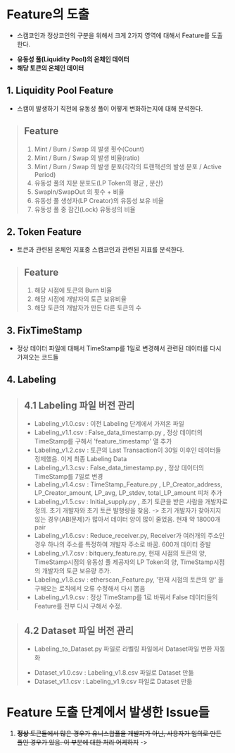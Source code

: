 # Feature의 도출
- 스캠코인과 정상코인의 구분을 위해서 크게 2가지 영역에 대해서 Feature를 도출한다.
+ __유동성 풀(Liquidity Pool)의 온체인 데이터__ 
+ __해당 토큰의 온체인 데이터__ 


## 1. Liquidity Pool Feature
 - 스캠이 발생하기 직전에 유동성 풀이 어떻게 변화하는지에 대해 분석한다.
 
 > ## Feature
 > 1. Mint / Burn / Swap 의 발생 횟수(Count)
 > 2. Mint / Burn / Swap 의 발생 비율(ratio)
 > 3. Mint / Burn / Swap 의 발생 분포(각각의 트랜잭션의 발생 분포 / Active Period)
 > 4. 유동성 풀의 지분 분포도(LP Token의 평균 , 분산)
 > 5. SwapIn/SwapOut 의 횟수 + 비율
 > 6. 유동성 풀 생성자(LP Creator)의 유동성 보유 비율  
 > 7. 유동성 풀 중 잠긴(Lock) 유동성의 비율


## 2. Token Feature
 - 토큰과 관련된 온체인 지표중 스캠코인과 관련된 지표를 분석한다.

 > ## Feature
 > 1. 해당 시점에 토큰의 Burn 비율
 > 2. 해당 시점에 개발자의 토큰 보유비율
 > 3. 해당 토큰의 개발자가 만든 다른 토큰의 수


## 3. FixTimeStamp
- 정상 데이터 파일에 대해서 TimeStamp를 1일로 변경해서 관련된 데이터를 다시 가져오는 코드들

## 4. Labeling
> ## 4.1 Labeling 파일 버전 관리
> - Labeling_v1.0.csv : 이전 Labeling 단계에서 가져온 파일
> - Labeling_v1.1.csv : False_data_timestamp.py , 정상 데이터의 TimeStamp를 구해서 'feature_timestamp' 열 추가
> - Labeling_v1.2.csv : 토큰의 Last Transaction이 30일 이후인 데이터들 정제했음. 이게 최종 Labeling Data
> - Labeling_v1.3.csv : False_data_timestamp.py , 정상 데이터의 TimeStamp를 7일로 변경
> - Labeling_v1.4.csv : TimeStamp_Feature.py , LP_Creator_address, LP_Creator_amount, LP_avg, LP_stdev, total_LP_amount 피처 추가
> - Labeling_v1.5.csv : Initial_supply.py , 초기 토큰을 받은 사람을 개발자로 정의. 초기 개발자와 초기 토큰 발행량을 찾음.
> -> 초기 개발자가 찾아지지 않는 경우(ABI문제)가 많아서 데이터 양이 많이 줄었음. 현재 약 18000개 pair
> - Labeling_v1.6.csv : Reduce_receiver.py, Receiver가 여러개의 주소인 경우 하나의 주소를 특정하여 개발자 주소로 바꿈. 600개 데이터 증발
> - Labeling_v1.7.csv : bitquery_feature.py, 현재 시점의 토큰의 양, TimeStamp시점의 유동성 풀 제공자의 LP Token의 양, TimeStamp시점의 개발자의 토큰 보유량 추가.
> - Labeling_v1.8.csv : etherscan_Feature.py, '현재 시점의 토큰의 양' 을 구해오는 로직에서 오류 수정해서 다시 뽑음
> - Labeling_v1.9.csv : 정상 TimeStamp를 1로 바꿔서 False 데이터들의 Feature를 전부 다시 구해서 수정.

> ## 4.2 Dataset 파일 버전 관리
> + Labeling_to_Dataset.py 파일로 라벨링 파일에서 Dataset파일 변환 자동화    
> - Dataset_v1.0.csv : Labeling_v1.8.csv 파일로 Dataset 만듦    
> - Dataset_v1.1.csv : Labeling_v1.9.csv 파일로 Dataset 만듦

# Feature 도출 단계에서 발생한 Issue들
 1. ~~__정상__ 토큰들에서 많은 경우가 유니스왑풀을 개발자가 아닌, 사용자가 임의로 만든 풀인 경우가 있음. 이 부분에 대한 처리 어케하지~~ 
  -> 
 

